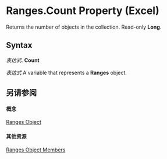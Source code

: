 
# Ranges.Count Property (Excel)

Returns the number of objects in the collection. Read-only  **Long**.


## Syntax

 _表达式_. **Count**

 _表达式_ A variable that represents a **Ranges** object.


## 另请参阅


#### 概念


[Ranges Object](5d510c72-e27b-c04a-0d82-94af5dffd2f8.md)
#### 其他资源


[Ranges Object Members](http://msdn.microsoft.com/library/98cd3a4e-ab6c-2821-4551-73b1d896d8df%28Office.15%29.aspx)